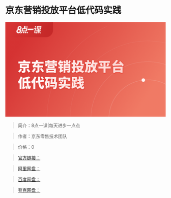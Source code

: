 # 京东营销投放平台低代码实践

![img](../../assets/Cgp9HWGA28KAU0nSAAL-OccD4II112.png)

> 简介：8点一课|每天进步一点点

> 作者：京东零售技术团队

> 价格：0

> [官方链接：]()

> [阿里网盘：]()

> [百度网盘：]()

> [夸克网盘：]()
